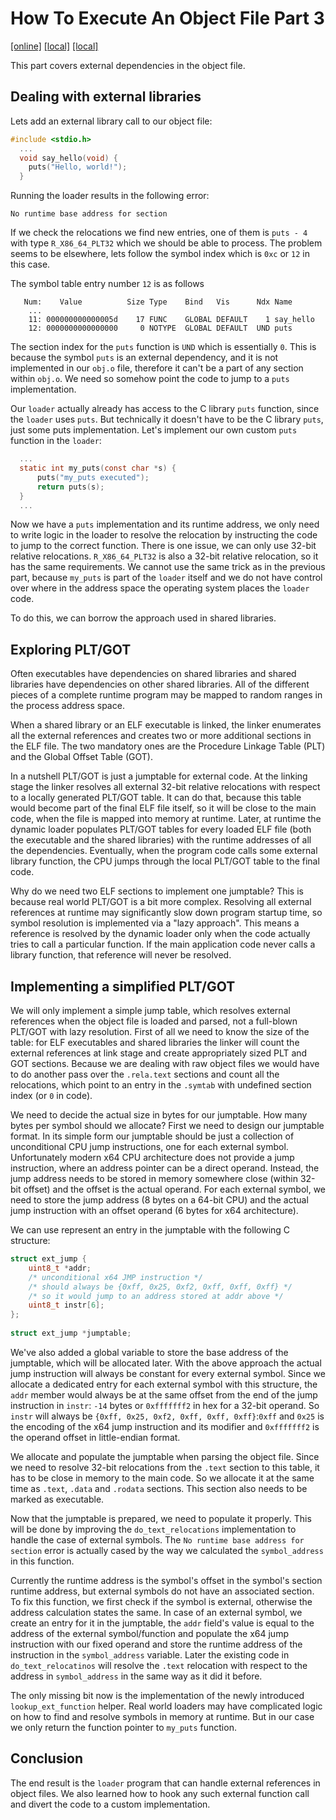 # How To Execute An Object File Part 3
[\[online\]](https://blog.cloudflare.com/how-to-execute-an-object-file-part-3)
[\[local\]](../local_archive/how-to-execute-an-object-file-part-3.html)
[\[local\]](../local_archive/better_quality_archive/how-to-execute-an-object-file-part-3.html)

This part covers external dependencies in the object file.

## Dealing with external libraries

Lets add an external library call to our object file:

```C
#include <stdio.h>
  ...
  void say_hello(void) {
    puts("Hello, world!");
  }
```

Running the loader results in the following error:

```
No runtime base address for section
```

If we check the relocations we find new entries, one of them is `puts - 4` with type `R_X86_64_PLT32` which we should be able to process. The problem seems to be elsewhere, lets follow the symbol index which is `0xc` or `12` in this case.

The symbol table entry number `12` is as follows

```
   Num:    Value          Size Type    Bind   Vis      Ndx Name
    ...
    11: 000000000000005d    17 FUNC    GLOBAL DEFAULT    1 say_hello
    12: 0000000000000000     0 NOTYPE  GLOBAL DEFAULT  UND puts
```

The section index for the `puts` function is `UND` which is essentially `0`. This is because the symbol `puts` is an external dependency, and it is not implemented in our `obj.o` file, therefore it can't be a part of any section within `obj.o`. We need so somehow point the code to jump to a `puts` implementation.

Our `loader` actually already has access to the C library `puts` function, since the `loader` uses `puts`. But technically it doesn't have to be the C library `puts`, just some puts implementation. Let's implement our own custom `puts` function in the `loader`:

```C
  ...
  static int my_puts(const char *s) {
      puts("my_puts executed");
      return puts(s);
  }
  ...
```

Now we have a `puts` implementation and its runtime address, we only need to write logic in the loader to resolve the relocation by instructing the code to jump to the correct function. There is one issue, we can only use 32-bit relative relocations. `R_X86_64_PLT32` is also a 32-bit relative relocation, so it has the same requirements. We cannot use the same trick as in the previous part, because `my_puts` is part of the `loader` itself and we do not have control over where in the address space the operating system places the `loader` code.

To do this, we can borrow the approach used in shared libraries.

## Exploring PLT/GOT

Often executables have dependencies on shared libraries and shared libraries have dependencies on other shared libraries. All of the different pieces of a complete runtime program may be mapped to random ranges in the process address space.

When a shared library or an ELF executable is linked, the linker enumerates all the external references and creates two or more additional sections in the ELF file. The two mandatory ones are the Procedure Linkage Table (PLT) and the Global Offset Table (GOT).

In a nutshell PLT/GOT is just a jumptable for external code. At the linking stage the linker resolves all external 32-bit relative relocations with respect to a locally generated PLT/GOT table. It can do that, because this table would become part of the final ELF file itself, so it will be close to the main code, when the file is mapped into memory at runtime. Later, at runtime the dynamic loader populates PLT/GOT tables for every loaded ELF file (both the executable and the shared libraries) with the runtime addresses of all the dependencies. Eventually, when the program code calls some external library function, the CPU jumps through the local PLT/GOT table to the final code.

Why do we need two ELF sections to implement one jumptable? This is because real world PLT/GOT is a bit more complex. Resolving all external references at runtime may significantly slow down program startup time, so symbol resolution is implemented via a "lazy approach". This means a reference is resolved by the dynamic loader only when the code actually tries to call a particular function. If the main application code never calls a library function, that reference will never be resolved.

## Implementing a simplified PLT/GOT

We will only implement a simple jump table, which resolves external references when the object file is loaded and parsed,
not a full-blown PLT/GOT with lazy resolution. First of all we need to know the size of the table: for ELF executables
and shared libraries the linker will count the external references at link stage and create appropriately sized PLT and
GOT sections. Because we are dealing with raw object files we would have to do another pass over the `.rela.text`
sections and count all the relocations, which point to an entry in the `.symtab` with undefined 
section index (or `0` in code).

We need to decide the actual size in bytes for our jumptable. How many bytes per symbol should we allocate?
First we need to design our jumptable format. In its simple form our jumptable should be just a collection of
unconditional CPU jump instructions, one for each external symbol. Unfortunately modern x64 CPU architecture does not
provide a jump instruction, where an address pointer can be a direct operand. Instead, the jump address needs to be
stored in memory somewhere close (within 32-bit offset) and the offset is the actual operand. For each external symbol,
we need to store the jump address (8 bytes on a 64-bit CPU) and the actual jump instruction with an offset operand
(6 bytes for x64 architecture).

We can use represent an entry in the jumptable with the following C structure:

```C
struct ext_jump {
    uint8_t *addr;
    /* unconditional x64 JMP instruction */
    /* should always be {0xff, 0x25, 0xf2, 0xff, 0xff, 0xff} */
    /* so it would jump to an address stored at addr above */
    uint8_t instr[6];
};
 
struct ext_jump *jumptable;
```

We've also added a global variable to store the base address of the jumptable, which will be allocated later.
With the above approach the actual jump instruction will always be constant for every external symbol.
Since we allocate a dedicated entry for each external symbol with this structure, the `addr` member would always be at
the same offset from the end of the jump instruction in `instr`: `-14` bytes or `0xfffffff2` in hex for a 32-bit operand.
So `instr` will always be `{0xff, 0x25, 0xf2, 0xff, 0xff, 0xff}`:`0xff` and `0x25` is the encoding of the x64 jump
instruction and its modifier and `0xfffffff2` is the operand offset in little-endian format.

We allocate and populate the jumptable when parsing the object file. Since we need to resolve 32-bit relocations from
the `.text` section to this table, it has to be close in memory to the main code. So we allocate it at the same time
as `.text`, `.data` and `.rodata` sections. This section also needs to be marked as executable.


Now that the jumptable is prepared, we need to populate it properly. This will be done by improving the
`do_text_relocations` implementation to handle the case of external symbols. The `No runtime base address for section`
error is actually cased by the way we calculated the `symbol_address` in this function.

Currently the runtime address is the symbol's offset in the symbol's section runtime address, but external symbols do
not have an associated section. To fix this function, we first check if the symbol is external, otherwise the address
calculation states the same. In case of an external symbol, we create an entry for it in the jumptable, the `addr`
field's value is equal to the address of the external symbol/function and populate the x64 jump instruction with our
fixed operand and store the runtime address of the instruction in the `symbol_address` variable. Later the 
existing code in `do_text_relocatinos` will resolve the `.text` relocation with respect to the address
in `symbol_address` in the same way as it did it before.

The only missing bit now is the implementation of the newly introduced `lookup_ext_function` helper. Real world loaders
may have complicated logic on how to find and resolve symbols in memory at runtime. But in our case we only return the
function pointer to `my_puts` function.

## Conclusion

The end result is the `loader` program that can handle external references in object files. We also learned how to hook
any such external function call and divert the code to a custom implementation.
